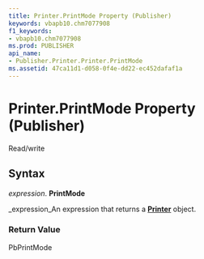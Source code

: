 ```yaml
---
title: Printer.PrintMode Property (Publisher)
keywords: vbapb10.chm7077908
f1_keywords:
- vbapb10.chm7077908
ms.prod: PUBLISHER
api_name:
- Publisher.Printer.Printer.PrintMode
ms.assetid: 47ca11d1-d058-0f4e-dd22-ec452dafaf1a
---
```



# Printer.PrintMode Property (Publisher)

Read/write


## Syntax

 _expression_. **PrintMode**

 _expression_An expression that returns a  **[Printer](printer-object-publisher.md)** object.


### Return Value

PbPrintMode


